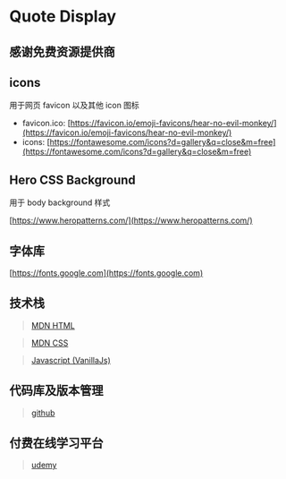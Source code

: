 # Quote Display

## 感谢免费资源提供商

## icons

用于网页 favicon 以及其他 icon 图标

- favicon.ico: [https://favicon.io/emoji-favicons/hear-no-evil-monkey/](https://favicon.io/emoji-favicons/hear-no-evil-monkey/)
- icons: [https://fontawesome.com/icons?d=gallery&q=close&m=free](https://fontawesome.com/icons?d=gallery&q=close&m=free)

## Hero CSS Background

用于 body background 样式

[https://www.heropatterns.com/](https://www.heropatterns.com/)

## 字体库

[https://fonts.google.com](https://fonts.google.com)

## 技术栈

> [MDN HTML](https://developer.mozilla.org/zh-CN/docs/Learn/HTML)

> [MDN CSS](https://developer.mozilla.org/zh-CN/docs/Learn/CSS)

> [Javascript (VanillaJs)](https://developer.mozilla.org/zh-CN/docs/Learn/JavaScript)

## 代码库及版本管理

> [github](https://github.com/)

## 付费在线学习平台

> [udemy](https://www.udemy.com/)
